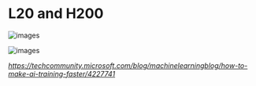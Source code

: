 # L20 and H200



![images](https://github.com/xinyuwei-david/david-share/blob/master/Deep-Learning/L20-H200/images/1.png)

![images](https://github.com/xinyuwei-david/david-share/blob/master/Deep-Learning/L20-H200/images/2.png)



*https://techcommunity.microsoft.com/blog/machinelearningblog/how-to-make-ai-training-faster/4227741*